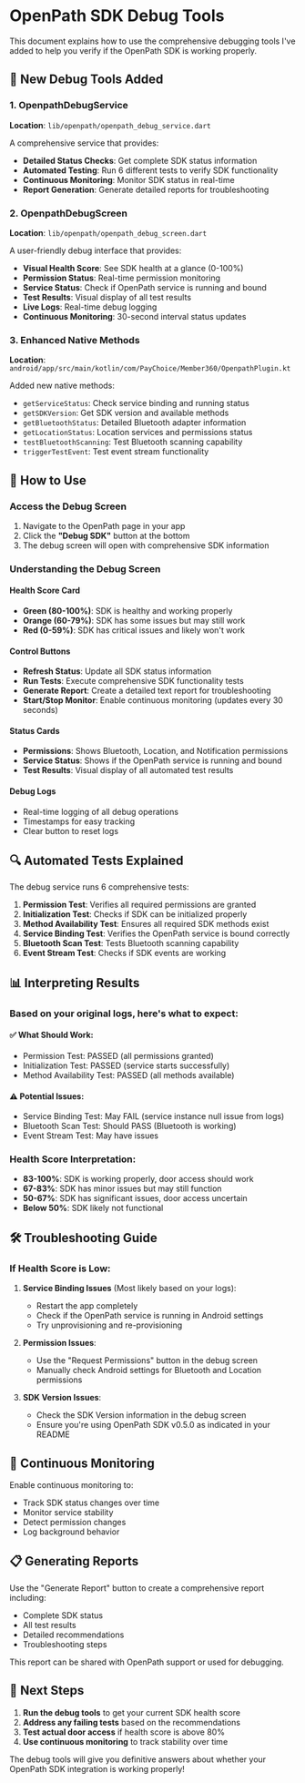 # OpenPath SDK Debug Tools

This document explains how to use the comprehensive debugging tools I've added to help you verify if the OpenPath SDK is working properly.

## 🔧 New Debug Tools Added

### 1. OpenpathDebugService
**Location**: `lib/openpath/openpath_debug_service.dart`

A comprehensive service that provides:
- **Detailed Status Checks**: Get complete SDK status information
- **Automated Testing**: Run 6 different tests to verify SDK functionality
- **Continuous Monitoring**: Monitor SDK status in real-time
- **Report Generation**: Generate detailed reports for troubleshooting

### 2. OpenpathDebugScreen
**Location**: `lib/openpath/openpath_debug_screen.dart`

A user-friendly debug interface that provides:
- **Visual Health Score**: See SDK health at a glance (0-100%)
- **Permission Status**: Real-time permission monitoring
- **Service Status**: Check if OpenPath service is running and bound
- **Test Results**: Visual display of all test results
- **Live Logs**: Real-time debug logging
- **Continuous Monitoring**: 30-second interval status updates

### 3. Enhanced Native Methods
**Location**: `android/app/src/main/kotlin/com/PayChoice/Member360/OpenpathPlugin.kt`

Added new native methods:
- `getServiceStatus`: Check service binding and running status
- `getSDKVersion`: Get SDK version and available methods
- `getBluetoothStatus`: Detailed Bluetooth adapter information
- `getLocationStatus`: Location services and permissions status
- `testBluetoothScanning`: Test Bluetooth scanning capability
- `triggerTestEvent`: Test event stream functionality

## 🚀 How to Use

### Access the Debug Screen
1. Navigate to the OpenPath page in your app
2. Click the **"Debug SDK"** button at the bottom
3. The debug screen will open with comprehensive SDK information

### Understanding the Debug Screen

#### Health Score Card
- **Green (80-100%)**: SDK is healthy and working properly
- **Orange (60-79%)**: SDK has some issues but may still work
- **Red (0-59%)**: SDK has critical issues and likely won't work

#### Control Buttons
- **Refresh Status**: Update all SDK status information
- **Run Tests**: Execute comprehensive SDK functionality tests
- **Generate Report**: Create a detailed text report for troubleshooting
- **Start/Stop Monitor**: Enable continuous monitoring (updates every 30 seconds)

#### Status Cards
- **Permissions**: Shows Bluetooth, Location, and Notification permissions
- **Service Status**: Shows if the OpenPath service is running and bound
- **Test Results**: Visual display of all automated test results

#### Debug Logs
- Real-time logging of all debug operations
- Timestamps for easy tracking
- Clear button to reset logs

## 🔍 Automated Tests Explained

The debug service runs 6 comprehensive tests:

1. **Permission Test**: Verifies all required permissions are granted
2. **Initialization Test**: Checks if SDK can be initialized properly
3. **Method Availability Test**: Ensures all required SDK methods exist
4. **Service Binding Test**: Verifies the OpenPath service is bound correctly
5. **Bluetooth Scan Test**: Tests Bluetooth scanning capability
6. **Event Stream Test**: Checks if SDK events are working

## 📊 Interpreting Results

### Based on your original logs, here's what to expect:

#### ✅ What Should Work:
- Permission Test: PASSED (all permissions granted)
- Initialization Test: PASSED (service starts successfully)
- Method Availability Test: PASSED (all methods available)

#### ⚠️ Potential Issues:
- Service Binding Test: May FAIL (service instance null issue from logs)
- Bluetooth Scan Test: Should PASS (Bluetooth is working)
- Event Stream Test: May have issues

### Health Score Interpretation:
- **83-100%**: SDK is working properly, door access should work
- **67-83%**: SDK has minor issues but may still function
- **50-67%**: SDK has significant issues, door access uncertain
- **Below 50%**: SDK likely not functional

## 🛠️ Troubleshooting Guide

### If Health Score is Low:

1. **Service Binding Issues** (Most likely based on your logs):
   - Restart the app completely
   - Check if the OpenPath service is running in Android settings
   - Try unprovisioning and re-provisioning

2. **Permission Issues**:
   - Use the "Request Permissions" button in the debug screen
   - Manually check Android settings for Bluetooth and Location permissions

3. **SDK Version Issues**:
   - Check the SDK Version information in the debug screen
   - Ensure you're using OpenPath SDK v0.5.0 as indicated in your README

## 🔄 Continuous Monitoring

Enable continuous monitoring to:
- Track SDK status changes over time
- Monitor service stability
- Detect permission changes
- Log background behavior

## 📋 Generating Reports

Use the "Generate Report" button to create a comprehensive report including:
- Complete SDK status
- All test results
- Detailed recommendations
- Troubleshooting steps

This report can be shared with OpenPath support or used for debugging.

## 🎯 Next Steps

1. **Run the debug tools** to get your current SDK health score
2. **Address any failing tests** based on the recommendations
3. **Test actual door access** if health score is above 80%
4. **Use continuous monitoring** to track stability over time

The debug tools will give you definitive answers about whether your OpenPath SDK integration is working properly!